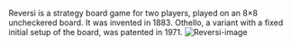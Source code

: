Reversi is a strategy board game for two players, played on an 8×8 uncheckered board. It was invented in 1883. Othello, a variant with a fixed initial setup of the board, was patented in 1971.
<img src="https://upload.wikimedia.org/wikipedia/commons/2/20/Othello-Standard-Board.jpg" alt="Reversi-image" title="Main picture">
